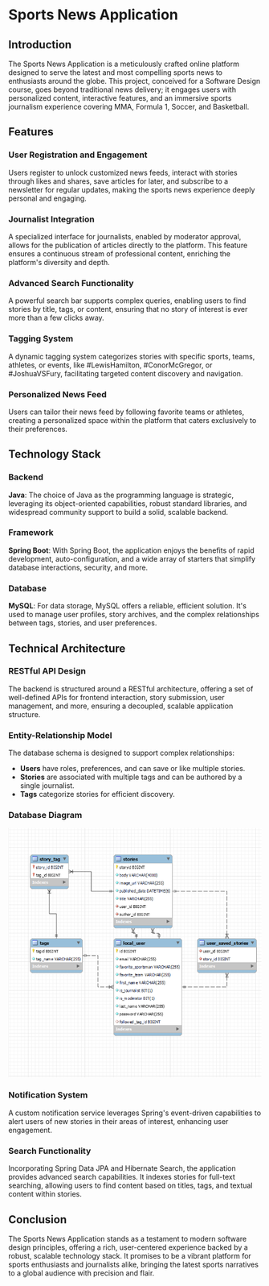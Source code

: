 # Sports News Application

## Introduction
The Sports News Application is a meticulously crafted online platform designed to serve the latest and most compelling sports news to enthusiasts around the globe. This project, conceived for a Software Design course, goes beyond traditional news delivery; it engages users with personalized content, interactive features, and an immersive sports journalism experience covering MMA, Formula 1, Soccer, and Basketball.

## Features

### User Registration and Engagement
Users register to unlock customized news feeds, interact with stories through likes and shares, save articles for later, and subscribe to a newsletter for regular updates, making the sports news experience deeply personal and engaging.

### Journalist Integration
A specialized interface for journalists, enabled by moderator approval, allows for the publication of articles directly to the platform. This feature ensures a continuous stream of professional content, enriching the platform's diversity and depth.

### Advanced Search Functionality
A powerful search bar supports complex queries, enabling users to find stories by title, tags, or content, ensuring that no story of interest is ever more than a few clicks away.

### Tagging System
A dynamic tagging system categorizes stories with specific sports, teams, athletes, or events, like #LewisHamilton, #ConorMcGregor, or #JoshuaVSFury, facilitating targeted content discovery and navigation.

### Personalized News Feed
Users can tailor their news feed by following favorite teams or athletes, creating a personalized space within the platform that caters exclusively to their preferences.

## Technology Stack

### Backend
**Java**: The choice of Java as the programming language is strategic, leveraging its object-oriented capabilities, robust standard libraries, and widespread community support to build a solid, scalable backend.

### Framework
**Spring Boot**: With Spring Boot, the application enjoys the benefits of rapid development, auto-configuration, and a wide array of starters that simplify database interactions, security, and more.

### Database
**MySQL**: For data storage, MySQL offers a reliable, efficient solution. It's used to manage user profiles, story archives, and the complex relationships between tags, stories, and user preferences.

## Technical Architecture


### RESTful API Design
The backend is structured around a RESTful architecture, offering a set of well-defined APIs for frontend interaction, story submission, user management, and more, ensuring a decoupled, scalable application structure.

### Entity-Relationship Model
The database schema is designed to support complex relationships:
- **Users** have roles, preferences, and can save or like multiple stories.
- **Stories** are associated with multiple tags and can be authored by a single journalist.
- **Tags** categorize stories for efficient discovery.

### Database Diagram 
![Alt Database Diagram](database_Diagram_2.png)

### Notification System
A custom notification service leverages Spring's event-driven capabilities to alert users of new stories in their areas of interest, enhancing user engagement.

### Search Functionality
Incorporating Spring Data JPA and Hibernate Search, the application provides advanced search capabilities. It indexes stories for full-text searching, allowing users to find content based on titles, tags, and textual content within stories.

## Conclusion
The Sports News Application stands as a testament to modern software design principles, offering a rich, user-centered experience backed by a robust, scalable technology stack. It promises to be a vibrant platform for sports enthusiasts and journalists alike, bringing the latest sports narratives to a global audience with precision and flair.
